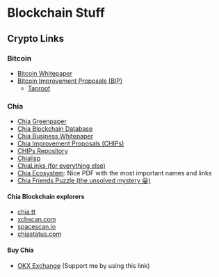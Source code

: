 # Blockchain Stuff

## Crypto Links

### Bitcoin

- [Bitcoin Whitepaper](https://bitcoin.org/bitcoin.pdf)
- [Bitcoin Improvement Proposals (BIP)](https://github.com/bitcoin/bips)
    - [Taproot](https://github.com/bitcoin/bips/blob/master/bip-0341.mediawiki)

### Chia

- [Chia Greenpaper](https://www.chia.net/assets/ChiaGreenPaper.pdf)
- [Chia Blockchain Database](chia/chia_blockchain_database.md)
- [Chia Business Whitepaper](https://www.chia.net/assets/Chia-Business-Whitepaper-2021-02-09-v1.0.pdf)
- [Chia Improvement Proposals (CHIPs)](https://www.chia.net/2022/02/14/chia-improvement-proposals.en.html)
- [CHIPs Repository](https://github.com/Chia-Network/chips)
- [Chialisp](https://chialisp.com/docs/getting_started/intro_to_chialisp)
- [ChiaLinks (for everything else)](https://chialinks.com/cats/)
- [Chia Ecosystem](https://chialinks.com/assets/Chia_Ecosystem_Map_June_2022.pdf): Nice PDF with the most important names and links
- [Chia Friends Puzzle (the unsolved mystery 😀)](chia/chia_friends_puzzle/puzzle_findings.md)

#### Chia Blockchain explorers
 
- [chia.tt](https://chia.tt)
- [xchscan.com](https://xchscan.com/)
- [spacescan.io](https://www.spacescan.io/)
- [chiastatus.com](https://www.chiastatus.com/)

#### Buy Chia

- [OKX Exchange](https://www.okx.com/join/9468999) (Support me by using this link)